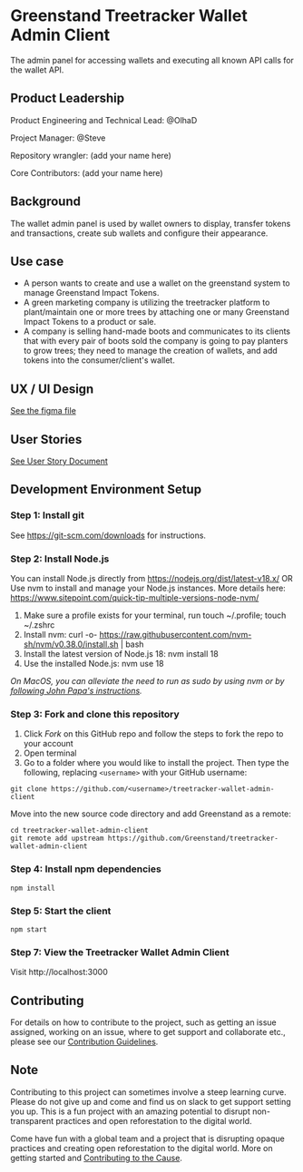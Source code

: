# Greenstand Treetracker Wallet Admin Client

The admin panel for accessing wallets and executing all known API calls for the wallet API.

## Product Leadership

Product Engineering and Technical Lead: @OlhaD

Project Manager: @Steve

Repository wrangler: (add your name here)

Core Contributors: (add your name here)

## Background

The wallet admin panel is used by wallet owners to display, transfer tokens and transactions, create sub wallets and
configure their appearance.

## Use case

- A person wants to create and use a wallet on the greenstand system to manage Greenstand Impact Tokens.
- A green marketing company is utilizing the treetracker platform to plant/maintain one or more trees by attaching one or many Greenstand Impact Tokens to a product or sale.
- A company is selling hand-made boots and communicates to its clients that with every pair of boots sold the company is going to pay planters to grow trees; they need to manage the creation of wallets, and add tokens into the consumer/client's wallet.

## UX / UI Design

[See the figma file](https://www.figma.com/file/kXhFReuUVcqQonIgl59On3/Wallet-admin-module-UX?node-id=4%3A21&t=rLUiYOgkuHix3Z5B-1)

## User Stories

[See User Story Document](https://docs.google.com/document/d/1IF4fe4_BC319aoBKBW5LV2pypyDTy4K8qe1qqHexQ1Y/)

## Development Environment Setup

### Step 1: Install git

See https://git-scm.com/downloads for instructions.

### Step 2: Install Node.js

You can install Node.js directly from https://nodejs.org/dist/latest-v18.x/ OR
Use nvm to install and manage your Node.js instances. More details
here: https://www.sitepoint.com/quick-tip-multiple-versions-node-nvm/

1. Make sure a profile exists for your terminal, run touch ~/.profile; touch ~/.zshrc
2. Install nvm: curl -o- https://raw.githubusercontent.com/nvm-sh/nvm/v0.38.0/install.sh | bash
3. Install the latest version of Node.js 18: nvm install 18
4. Use the installed Node.js: nvm use 18

_On MacOS, you can alleviate the need to run as sudo by using nvm or
by [following John Papa's instructions](http://jpapa.me/nomoresudo)._

### Step 3: Fork and clone this repository

1. Click _Fork_ on this GitHub repo and follow the steps to fork the repo to your account
1. Open terminal
1. Go to a folder where you would like to install the project. Then type the following, replacing `<username>` with your
   GitHub username:

```
git clone https://github.com/<username>/treetracker-wallet-admin-client
```

Move into the new source code directory and add Greenstand as a remote:

```
cd treetracker-wallet-admin-client
git remote add upstream https://github.com/Greenstand/treetracker-wallet-admin-client
```

### Step 4: Install npm dependencies

```
npm install
```

### Step 5: Start the client

```
npm start
```

### Step 7: View the Treetracker Wallet Admin Client

Visit http://localhost:3000

## Contributing

For details on how to contribute to the project, such as getting an issue assigned, working on an issue, where to get
support and collaborate etc., please see our [Contribution Guidelines](./CONTRIBUTING.md).

## Note

Contributing to this project can sometimes involve a steep learning curve. Please do not give up and come and find us on
slack to get support setting you up. This is a fun project with an amazing potential to disrupt non-transparent
practices
and open reforestation to the digital world.

Come have fun with a global team and a project that is disrupting opaque practices and creating open reforestation to the digital world.
More on getting started and [Contributing to the Cause](https://github.com/Greenstand/Greenstand-Overview#contributing-to-the-cause). 
